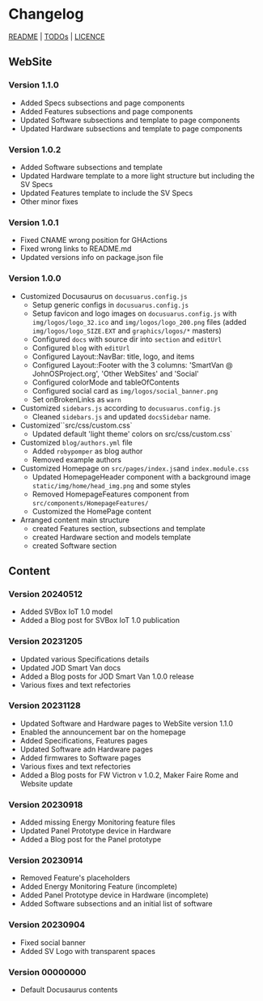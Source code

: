 # Changelog

[README](README.md) | [TODOs](TODOs.md) | [LICENCE](LICENCE.md)


## WebSite

### Version 1.1.0

* Added Specs subsections and page components
* Added Features subsections and page components
* Updated Software subsections and template to page components
* Updated Hardware subsections and template to page components

### Version 1.0.2

* Added Software subsections and template
* Updated Hardware template to a more light structure but including the SV Specs
* Updated Features template to include the SV Specs
* Other minor fixes

### Version 1.0.1

* Fixed CNAME wrong position for GHActions
* Fixed wrong links to README.md
* Updated versions info on package.json file

### Version 1.0.0

* Customized Docusaurus on `docusuarus.config.js`
  * Setup generic configs in `docusuarus.config.js`
  * Setup favicon and logo images on `docusuarus.config.js` with `img/logos/logo_32.ico` and  `img/logos/logo_200.png` files (added `img/logos/logo_SIZE.EXT` and `graphics/logos/*` masters)
  * Configured `docs` with source dir into `section` and `editUrl`
  * Configured `blog` with `editUrl`
  * Configured Layout::NavBar: title, logo, and items
  * Configured Layout::Footer with the 3 columns: 'SmartVan @ JohnOSProject.org', 'Other WebSites' and 'Social'
  * Configured colorMode and tableOfContents
  * Configured social card as `img/logos/social_banner.png`
  * Set onBrokenLinks as `warn`
* Customized `sidebars.js` according to `docusuarus.config.js`
  * Cleaned `sidebars.js` and updated `docsSidebar` name.
* Customized``src/css/custom.css`
  * Updated default 'light theme' colors on src/css/custom.css`
* Customized `blog/authors.yml` file
  * Added `robypomper` as blog author
  * Removed example authors
* Customized Homepage on `src/pages/index.js`and `index.module.css`
  * Updated HomepageHeader component with a background image `static/img/home/head_img.png` and some styles
  * Removed HomepageFeatures component from `src/components/HomepageFeatures/`
  * Customized the HomePage content
* Arranged content main structure
  * created Features section, subsections and template
  * created Hardware section and models template
  * created Software section


## Content

### Version 20240512

* Added SVBox IoT 1.0 model
* Added a Blog post for SVBox IoT 1.0 publication

### Version 20231205

* Updated various Specifications details
* Updated JOD Smart Van docs
* Added a Blog posts for JOD Smart Van 1.0.0 release
* Various fixes and text refectories

### Version 20231128

* Updated Software and Hardware pages to WebSite version 1.1.0
* Enabled the announcement bar on the homepage
* Added Specifications, Features pages
* Updated Software adn Hardware pages
* Added firmwares to Software pages
* Various fixes and text refectories
* Added a Blog posts for FW Victron v 1.0.2, Maker Faire Rome and Website update

### Version 20230918

* Added missing Energy Monitoring feature files
* Updated Panel Prototype device in Hardware
* Added a Blog post for the Panel prototype

### Version 20230914

* Removed Feature's placeholders
* Added Energy Monitoring Feature (incomplete)
* Added Panel Prototype device in Hardware (incomplete)
* Added Software subsections and an initial list of software

### Version 20230904

* Fixed social banner
* Added SV Logo with transparent spaces

### Version 00000000

* Default Docusaurus contents
